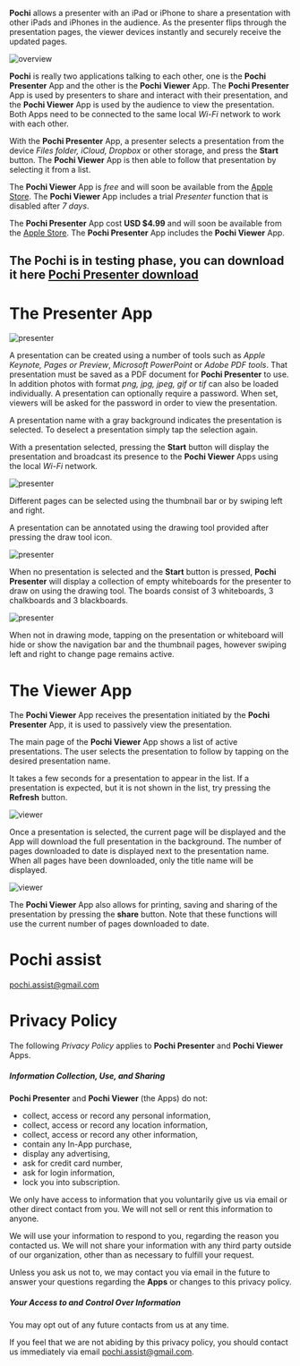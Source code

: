 
**Pochi** allows a presenter with an iPad or iPhone to share a presentation with other iPads and iPhones in the audience. 
As the presenter flips through the presentation pages, the viewer devices instantly and securely receive the updated pages.

![overview](images/overview.png)

**Pochi** is really two applications talking to each other, one is the **Pochi Presenter** App and the other is the **Pochi Viewer** App.
The **Pochi Presenter** App is used by presenters to share and interact with their presentation, and 
the **Pochi Viewer** App is used by the audience to view the presentation.
Both Apps need to be connected to the same local *Wi-Fi* network to work with each other.

With the **Pochi Presenter** App, 
a presenter selects a presentation from the device *Files folder, iCloud, Dropbox* or other storage, 
and press the **Start** button. The **Pochi Viewer** App is then able to follow that presentation 
by selecting it from a list.

The **Pochi Viewer** App is *free* and will soon be available from the [Apple Store](https://itunes.apple.com/us/app/apple-store/id375380948?mt=8).
The **Pochi Viewer** App includes a trial *Presenter* function that is disabled after *7 days*.

The **Pochi Presenter** App cost **USD $4.99** and will soon be available from the [Apple Store](https://itunes.apple.com/us/app/apple-store/id375380948?mt=8).
The **Pochi Presenter** App includes the **Pochi Viewer** App. 


## The Pochi is in testing phase, you can download it here **[Pochi Presenter download](https://testflight.apple.com/join/NOhenDzb)**
 



# The Presenter App

![presenter](images/presenter1.png)

A presentation can be created using a number of tools such as *Apple Keynote, Pages or Preview*, *Microsoft PowerPoint* or 
*Adobe PDF tools*.
That presentation must be saved as a PDF document for **Pochi Presenter** to use.
In addition photos with format *png, jpg, jpeg, gif or tif* can also be loaded individually. 
A presentation can optionally require a password. When set, viewers will be asked 
for the password in order to view the presentation.

A presentation name with a gray background indicates the presentation is selected. 
To deselect a presentation simply tap the selection again. 

With a presentation selected, pressing the **Start** button will display the presentation 
and broadcast its presence to the **Pochi Viewer** Apps using the local *Wi-Fi* network. 

![presenter](images/presenter2.png)

Different pages can be selected using the thumbnail bar or by swiping left and right.
 
A presentation can be annotated using the drawing tool provided after pressing the draw tool icon.

![presenter](images/presenter3.png)

When no presentation is selected and the **Start** button is pressed, **Pochi Presenter** will display a 
collection of empty whiteboards for the presenter to draw on using the drawing tool. The boards 
consist of 3 whiteboards, 3 chalkboards and 3 blackboards.

![presenter](images/presenter4.png)

When not in drawing mode, tapping on the presentation or whiteboard will hide or show the navigation bar 
and the thumbnail pages, however swiping left and right to change page remains active.

# The Viewer App

The **Pochi Viewer** App receives the presentation initiated by the **Pochi Presenter** App, it is used to passively view the presentation. 

The main page of the **Pochi Viewer** App shows a list of active presentations. 
The user selects the presentation to follow by tapping on the desired presentation name.

It takes a few seconds for a presentation to appear in the list. If a presentation is expected, 
but it is not shown in the list, try pressing the **Refresh** button.
 
![viewer](images/viewer1.png)

Once a presentation is selected, the current page will be displayed and the App will download the full presentation in the background. 
The number of pages downloaded to date is displayed next to the presentation name. 
When all pages have been downloaded, only the title name will be displayed.
 
![viewer](images/viewer2.png)

The **Pochi Viewer** App also allows for printing, saving and sharing of the presentation by pressing 
the **share** button. Note that these functions will use the current number of pages downloaded to date.
 
# Pochi assist

<pochi.assist@gmail.com>

# Privacy Policy
 
The following *Privacy Policy* applies to **Pochi Presenter** and **Pochi Viewer** Apps.
 
##### Information Collection, Use, and Sharing
 
**Pochi Presenter** and **Pochi Viewer** (the Apps) do not:
 
 * collect, access or record any personal information,
 * collect, access or record any location information,
 * collect, access or record any other information,
 * contain any In-App purchase,
 * display any advertising,
 * ask for credit card number, 
 * ask for login information,
 * lock you into subscription.
   
 We only have access to information that you voluntarily give us via email 
 or other direct contact from you. We will not sell or rent this information to anyone.
 
 We will use your information to respond to you, regarding the reason you contacted us. 
 We will not share your information with any third party outside of our organization, 
 other than as necessary to fulfill your request.
 
 Unless you ask us not to, we may contact you via email in the future to answer your 
 questions regarding the **Apps** 
 or changes to this privacy policy.
 
##### Your Access to and Control Over Information 
 
You may opt out of any future contacts from us at any time. 
 
If you feel that we are not abiding by this privacy policy, you should contact us 
immediately via email <pochi.assist@gmail.com>.
 